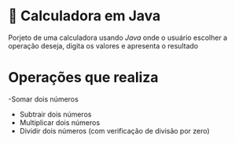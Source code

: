 # 🧮 Calculadora em Java

Porjeto de uma calculadora usando *Java* onde o usuário escolher a operação deseja, digita os valores e apresenta o resultado


# Operações que realiza 
  -Somar dois números
  - Subtrair dois números
  - Multiplicar dois números
  - Dividir dois números (com verificação de divisão por zero)

